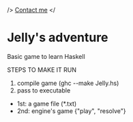 /> [Contact me](https://www.instagram.com/wilberquito/) </

# Jelly's adventure
Basic game to learn Haskell 

STEPS TO MAKE IT RUN
1. compile game (ghc --make Jelly.hs)
2. pass to executable
  - 1st: a game file (*.txt)
  - 2nd: engine's game {"play", "resolve"}
